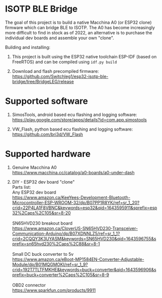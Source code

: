 # ISOTP BLE Bridge

The goal of this project is to build a native Macchina A0 (or ESP32 clone) firmware which can bridge BLE to ISOTP. The A0 has become increasingly more difficult to find in stock as of 2022, an alternative is to purchase the individual dev boards and assemble your own "clone".

Building and installing:
1) This project is built using the ESP32 native toolchain ESP-IDF (based on FreeRTOS) and can be compiled using `idf.py build`

2) Download and flash precompiled firmware: <br>
https://github.com/Switchleg1/esp32-isotp-ble-bridge/tree/BridgeLEG/release

# Supported software

1) SimosTools, android based ecu flashing and logging software: <br>
https://play.google.com/store/apps/details?id=com.app.simostools

2) VW_Flash, python based ecu flashing and logging software: <br>
https://github.com/bri3d/VW_Flash

# Supported hardware

1) Genuine Macchina A0 <br>
https://www.macchina.cc/catalog/a0-boards/a0-under-dash <br>

2) DIY - ESP32 dev board "clone" <br>
Parts list: <br>
Any ESP32 dev board <br>
https://www.amazon.ca/KeeYees-Development-Bluetooth-Microcontroller-ESP-WROOM-32/dp/B07PP1R8YK/ref=sr_1_20?crid=22P4LA1F8VBNC&keywords=esp32&qid=1643595911&sprefix=esp32%2Caps%2C105&sr=8-20 <br> <br>
SN65HVD230 breakout board <br>
https://www.amazon.ca/CloverUS-SN65HVD230-Transceiver-Communication-Arduino/dp/B07XDNNLZ5/ref=sr_1_1?crid=2CQQY3K3UYASM&keywords=SN65HVD230&qid=1643596755&sprefix=sn65hvd230%2Caps%2C88&sr=8-1 <br> <br>
Small DC buck converter to 5v <br>
https://www.amazon.ca/eBoot-MP1584EN-Converter-Adjustable-Module/dp/B01MQGMOKI/ref=sr_1_9?crid=192T7TLTFMKHE&keywords=buck+converter&qid=1643596906&sprefix=buck+converter%2Caps%2C105&sr=8-9 <br> <br>
OBD2 connector <br>
https://www.sparkfun.com/products/9911 <br>
